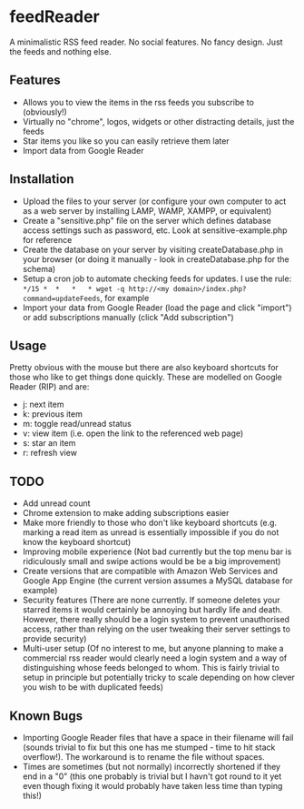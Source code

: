 feedReader
==========

A minimalistic RSS feed reader. No social features. No fancy design. Just the feeds and nothing else.

Features
--------
* Allows you to view the items in the rss feeds you subscribe to (obviously!)
* Virtually no "chrome", logos, widgets or other distracting details, just the feeds
* Star items you like so you can easily retrieve them later
* Import data from Google Reader

Installation
------------
* Upload the files to your server (or configure your own computer to act as a web server by installing LAMP, WAMP, XAMPP, or equivalent)
* Create a "sensitive.php" file on the server which defines database access settings such as password, etc. Look at sensitive-example.php for reference
* Create the database on your server by visiting createDatabase.php in your browser (or doing it manually - look in createDatabase.php for the schema)
* Setup a cron job to automate checking feeds for updates. I use the rule: `*/15 *	*	*	* wget -q http://<my domain>/index.php?command=updateFeeds`, for example
* Import your data from Google Reader (load the page and click "import") or add subscriptions manually (click "Add subscription")

Usage
-----
Pretty obvious with the mouse but there are also keyboard shortcuts for those who like to get things done quickly. These are modelled on Google Reader (RIP) and are:

* j: next item
* k: previous item
* m: toggle read/unread status
* v: view item (i.e. open the link to the referenced web page)
* s: star an item
* r: refresh view

TODO
----
* Add unread count
* Chrome extension to make adding subscriptions easier
* Make more friendly to those who don't like keyboard shortcuts (e.g. marking a read item as unread is essentially impossible if you do not know the keyboard shortcut)
* Improving mobile experience (Not bad currently but the top menu bar is ridiculously small and swipe actions would be be a big improvement)
* Create versions that are compatible with Amazon Web Services and Google App Engine (the current version assumes a MySQL database for example)
* Security features (There are none currently. If someone deletes your starred items it would certainly be annoying but hardly life and death. However, there really should be a login system to prevent unauthorised access, rather than relying on the user tweaking their server settings to provide security)
* Multi-user setup (Of no interest to me, but anyone planning to make a commercial rss reader would clearly need a login system and a way of distinguishing whose feeds belonged to whom. This is fairly trivial to setup in principle but potentially tricky to scale depending on how clever you wish to be with duplicated feeds)

Known Bugs
----------
* Importing Google Reader files that have a space in their filename will fail (sounds trivial to fix but this one has me stumped - time to hit stack overflow!). The workaround is to rename the file without spaces.
* Times are sometimes (but not normally) incorrectly shortened if they end in a "0" (this one probably is trivial but I havn't got round to it yet even though fixing it would probably have taken less time than typing this!) 
